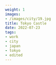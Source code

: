 ```yaml
---
weight: 1
images:
- /images/city/19.jpg
title: Tokyo Castle
date: 2022-07-23
tags:
- work
- city
- japan
- tokyo
- edited
---
```

